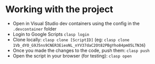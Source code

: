 # Working with the project
* Open in Visual Studio dev containers using the config in the `.devcontainer` folder
* Login to Google Scripts `clasp login`
* Clone locally: `clasp clone [ScriptID]` (eg: `clasp clone 1Vb_dYO_G9J5ns9CNER3EieoNL_nYV37daC2Ot82PBgYho84pmO5LTN36`)
* Once you made the changes to the code, push them: `clasp push`
* Open the script in your browser (for testing): `clasp open`